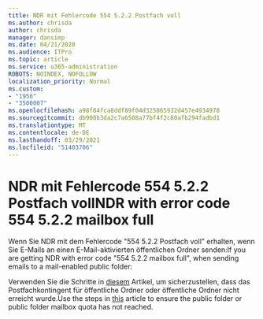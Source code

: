 ```yaml
---
title: NDR mit Fehlercode 554 5.2.2 Postfach voll
ms.author: chrisda
author: chrisda
manager: dansimp
ms.date: 04/21/2020
ms.audience: ITPro
ms.topic: article
ms.service: o365-administration
ROBOTS: NOINDEX, NOFOLLOW
localization_priority: Normal
ms.custom:
- "1956"
- "3500007"
ms.openlocfilehash: a98f84fca8ddf89f04d325865932d457e4934978
ms.sourcegitcommit: db908b3da2c7a6508a77bf4f2c80afb294fadbd1
ms.translationtype: MT
ms.contentlocale: de-DE
ms.lasthandoff: 03/29/2021
ms.locfileid: "51403706"
---
```

# <a name="ndr-with-error-code-554-522-mailbox-full"></a><span data-ttu-id="e95d7-102">NDR mit Fehlercode 554 5.2.2 Postfach voll</span><span class="sxs-lookup"><span data-stu-id="e95d7-102">NDR with error code 554 5.2.2 mailbox full</span></span>

<span data-ttu-id="e95d7-103">Wenn Sie NDR mit dem Fehlercode "554 5.2.2 Postfach voll" erhalten, wenn Sie E-Mails an einen E-Mail-aktivierten öffentlichen Ordner senden:</span><span class="sxs-lookup"><span data-stu-id="e95d7-103">If you are getting NDR with error code "554 5.2.2 mailbox full", when sending emails to a mail-enabled public folder:</span></span>  

<span data-ttu-id="e95d7-104">Verwenden Sie die Schritte in [diesem](https://aka.ms/554522) Artikel, um sicherzustellen, dass das Postfachkontingent für öffentliche Ordner oder öffentliche Ordner nicht erreicht wurde.</span><span class="sxs-lookup"><span data-stu-id="e95d7-104">Use the steps in [this](https://aka.ms/554522) article to ensure the public folder or public folder mailbox quota has not reached.</span></span>
